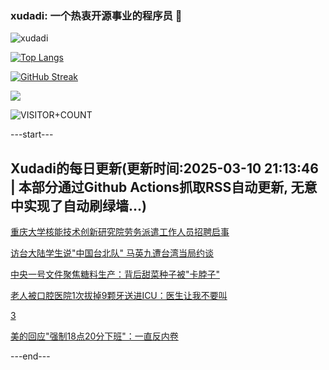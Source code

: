 ### xudadi: 一个热衷开源事业的程序员 👋

![xudadi](https://github-readme-stats-git-masterorgs-github-readme-stats-team.vercel.app/api?username=xudadi)

[![Top Langs](https://github-readme-stats.vercel.app/api/top-langs/?username=xudadi)](https://github.com/anuraghazra/github-readme-stats)

[![GitHub Streak](https://streak-stats.demolab.com?user=xudadi&locale=zh_Hans)](https://git.io/streak-stats)

![](https://raw.githubusercontent.com/xudadi/xudadi/main/assets/github-contribution-grid-snake.svg)

![VISITOR+COUNT](https://komarev.com/ghpvc/?username=xudadi&label=VISITOR+COUNT)


---start---

## Xudadi的每日更新(更新时间:2025-03-10 21:13:46 | 本部分通过Github Actions抓取RSS自动更新, 无意中实现了自动刷绿墙...)

[重庆大学核能技术创新研究院劳务派遣工作人员招聘启事](https://www.gongkaoleida.com/article/2315893)

[访台大陆学生说"中国台北队" 马英九遭台湾当局约谈](https://m.163.com/news/article/JQAFFN1P0550B6IS.html)

[中央一号文件聚焦糖料生产：背后甜菜种子被"卡脖子"](https://m.163.com/news/article/JQA64LSE0514BE2Q.html)

[老人被口腔医院1次拔掉9颗牙送进ICU：医生让我不要叫](https://m.163.com/news/article/JQ7LOG0H0514A42S.html)

[3](https://m.163.com/touch/news/sub/domestic)

[美的回应"强制18点20分下班"：一直反内卷](https://m.163.com/news/article/JQA3P2QR0514R9P4.html)

---end---
